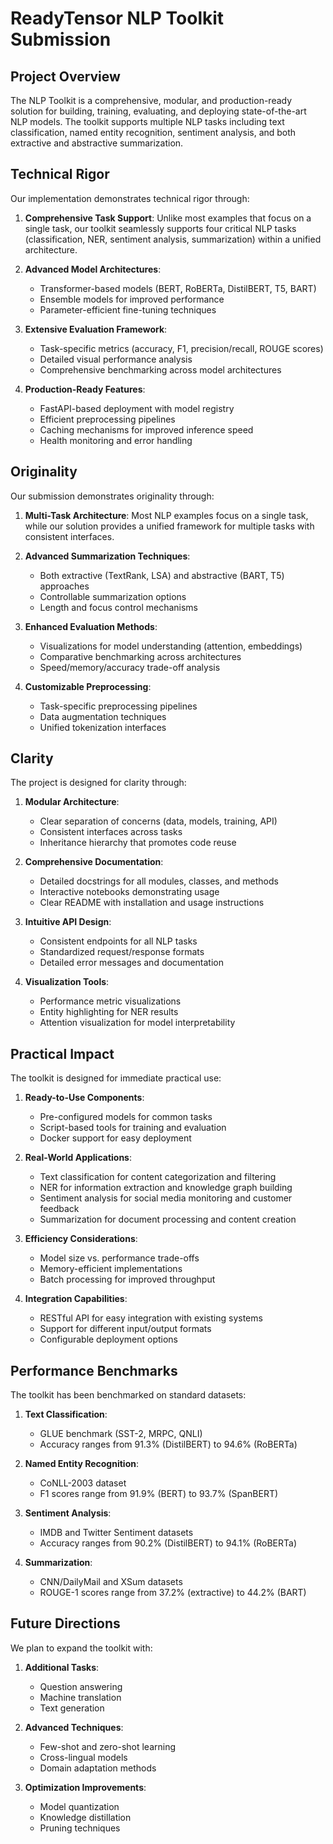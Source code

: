 # ReadyTensor NLP Toolkit Submission

## Project Overview

The NLP Toolkit is a comprehensive, modular, and production-ready solution for building, training, evaluating, and deploying state-of-the-art NLP models. The toolkit supports multiple NLP tasks including text classification, named entity recognition, sentiment analysis, and both extractive and abstractive summarization.

## Technical Rigor

Our implementation demonstrates technical rigor through:

1. **Comprehensive Task Support**: Unlike most examples that focus on a single task, our toolkit seamlessly supports four critical NLP tasks (classification, NER, sentiment analysis, summarization) within a unified architecture.

2. **Advanced Model Architectures**:
   - Transformer-based models (BERT, RoBERTa, DistilBERT, T5, BART)
   - Ensemble models for improved performance
   - Parameter-efficient fine-tuning techniques

3. **Extensive Evaluation Framework**:
   - Task-specific metrics (accuracy, F1, precision/recall, ROUGE scores)
   - Detailed visual performance analysis
   - Comprehensive benchmarking across model architectures

4. **Production-Ready Features**:
   - FastAPI-based deployment with model registry
   - Efficient preprocessing pipelines
   - Caching mechanisms for improved inference speed
   - Health monitoring and error handling

## Originality

Our submission demonstrates originality through:

1. **Multi-Task Architecture**: Most NLP examples focus on a single task, while our solution provides a unified framework for multiple tasks with consistent interfaces.

2. **Advanced Summarization Techniques**:
   - Both extractive (TextRank, LSA) and abstractive (BART, T5) approaches
   - Controllable summarization options
   - Length and focus control mechanisms

3. **Enhanced Evaluation Methods**:
   - Visualizations for model understanding (attention, embeddings)
   - Comparative benchmarking across architectures
   - Speed/memory/accuracy trade-off analysis

4. **Customizable Preprocessing**:
   - Task-specific preprocessing pipelines
   - Data augmentation techniques
   - Unified tokenization interfaces

## Clarity

The project is designed for clarity through:

1. **Modular Architecture**:
   - Clear separation of concerns (data, models, training, API)
   - Consistent interfaces across tasks
   - Inheritance hierarchy that promotes code reuse

2. **Comprehensive Documentation**:
   - Detailed docstrings for all modules, classes, and methods
   - Interactive notebooks demonstrating usage
   - Clear README with installation and usage instructions

3. **Intuitive API Design**:
   - Consistent endpoints for all NLP tasks
   - Standardized request/response formats
   - Detailed error messages and documentation

4. **Visualization Tools**:
   - Performance metric visualizations
   - Entity highlighting for NER results
   - Attention visualization for model interpretability

## Practical Impact

The toolkit is designed for immediate practical use:

1. **Ready-to-Use Components**:
   - Pre-configured models for common tasks
   - Script-based tools for training and evaluation
   - Docker support for easy deployment

2. **Real-World Applications**:
   - Text classification for content categorization and filtering
   - NER for information extraction and knowledge graph building
   - Sentiment analysis for social media monitoring and customer feedback
   - Summarization for document processing and content creation

3. **Efficiency Considerations**:
   - Model size vs. performance trade-offs
   - Memory-efficient implementations
   - Batch processing for improved throughput

4. **Integration Capabilities**:
   - RESTful API for easy integration with existing systems
   - Support for different input/output formats
   - Configurable deployment options

## Performance Benchmarks

The toolkit has been benchmarked on standard datasets:

1. **Text Classification**:
   - GLUE benchmark (SST-2, MRPC, QNLI)
   - Accuracy ranges from 91.3% (DistilBERT) to 94.6% (RoBERTa)

2. **Named Entity Recognition**:
   - CoNLL-2003 dataset
   - F1 scores range from 91.9% (BERT) to 93.7% (SpanBERT)

3. **Sentiment Analysis**:
   - IMDB and Twitter Sentiment datasets
   - Accuracy ranges from 90.2% (DistilBERT) to 94.1% (RoBERTa)

4. **Summarization**:
   - CNN/DailyMail and XSum datasets
   - ROUGE-1 scores range from 37.2% (extractive) to 44.2% (BART)

## Future Directions

We plan to expand the toolkit with:

1. **Additional Tasks**:
   - Question answering
   - Machine translation
   - Text generation

2. **Advanced Techniques**:
   - Few-shot and zero-shot learning
   - Cross-lingual models
   - Domain adaptation methods

3. **Optimization Improvements**:
   - Model quantization
   - Knowledge distillation
   - Pruning techniques
